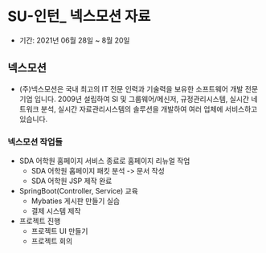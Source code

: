 # SU-인턴_ 넥스모션 자료
- 기간: 2021년 06월 28일 ~ 8월 20일

## 넥스모션
- (주)넥스모션은 국내 최고의 IT 전문 인력과 기술력을 보유한 소프트웨어 개발 전문 기업 입니다. 2009년 설립하여 SI 및 그룹웨어/메신저, 규정관리시스템, 실시간 네트워크 분석, 실시간 자료관리시스템의 솔루션을 개발하여 여러 업체에 서비스하고 있습니다.

### 넥스모션 작업들
- SDA 어학원 홈페이지 서비스 종료로 홈페이지 리뉴얼 작업
  - SDA 어학원 홉페이지 패킷 분석 -> 문서 작성
  - SDA 어학원 JSP 제작 완료
- SpringBoot(Controller, Service) 교육
  - Mybaties 게시판 만들기 실습
  - 결제 시스템 제작
- 프로젝트 진행
  - 프로젝트 UI 만들기
  - 프로젝트 회의 
